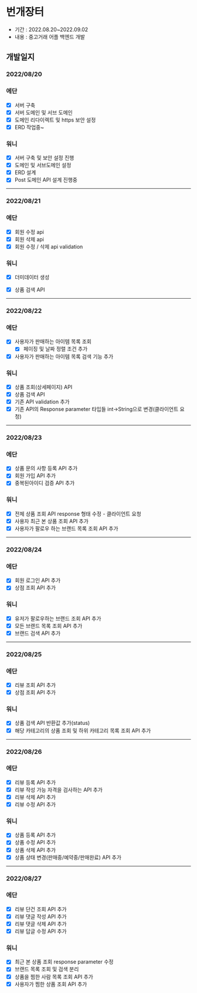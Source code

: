# 번개장터 
+ 기간 : 2022.08.20~2022.09.02
+ 내용 : 중고거래 어플 백엔드 개발

## 개발일지
###  2022/08/20
### 에단
- [x] 서버 구축
- [x] 서버 도메인 및 서브 도메인
- [x] 도메인 리다이렉트 및 https 보안 설정
- [x] ERD 작업중~ 

### 워니
- [x] 서버 구축 및 보안 설정 진행
- [x] 도메인 및 서브도메인 설정
- [x] ERD 설계
- [x] Post 도메인 API 설계 진행중
---
###  2022/08/21
### 에단
- [x] 회원 수정 api
- [x] 회원 삭제 api
- [x] 회원 수정 / 삭제 api validation

### 워니
- [x] 더미데이터 생성
- [x] 상품 검색 API


---
###  2022/08/22
### 에단
- [x] 사용자가 판매하는 아이템 목록 조회
  - [x] 페이징 및 날짜 정렬 조건 추가
- [x] 사용자가 판매하는 아이템 목록 검색 기능 추가

### 워니
- [x] 상품 조회(상세페이지) API
- [x] 상품 검색 API
- [x] 기존 API validation 추가
- [x] 기존 API의 Response parameter 타입들 int->String으로 변경(클라이언트 요청)
---
###  2022/08/23
### 에단
- [x] 상품 문의 사항 등록 API 추가
- [x] 회원 가입 API 추가
- [x] 중복된아이디 검증 API 추가

### 워니
- [x] 전체 상품 조회 API response 형태 수정 - 클라이언트 요청
- [x] 사용자 최근 본 상품 조회 API 추가
- [x] 사용자가 팔로우 하는 브랜드 목록 조회 API 추가
---
###  2022/08/24
### 에단
- [x] 회원 로그인 API 추가
- [x] 상점 조회 API 추가

### 워니
- [x] 유저가 팔로우하는 브랜드 조회 API 추가
- [x] 모든 브랜드 목록 조회 API 추가
- [x] 브랜드 검색 API 추가
---
###  2022/08/25
### 에단
- [x] 리뷰 조회 API 추가
- [x] 상점 조회 API 추가

### 워니
- [x] 상품 검색 API 반환값 추가(status)
- [x] 해당 카테고리의 상품 조회 및 하위 카테고리 목록 조회 API 추가
---
###  2022/08/26
### 에단
- [x] 리뷰 등록 API 추가
- [x] 리뷰 작성 가능 자격을 검사하는 API 추가
- [x] 리뷰 삭제 API 추가
- [x] 리뷰 수정 API 추가

### 워니
- [x] 상품 등록 API 추가
- [x] 상품 수정 API 추가
- [x] 상품 삭제 API 추가
- [x] 상품 상태 변경(판매중/예약중/판매완료) API 추가

---
###  2022/08/27
### 에단
- [x] 리뷰 단건 조회 API 추가
- [x] 리뷰 댓글 작성 API 추가
- [x] 리뷰 댓글 삭제 API 추가
- [x] 리뷰 답글 수정 API 추가

### 워니
- [x] 최근 본 상품 조회 response parameter 수정
- [x] 브랜드 목록 조회 및 검색 분리
- [x] 상품을 찜한 사람 목록 조회 API 추가
- [x] 사용자가 찜한 상품 조회 API 추가